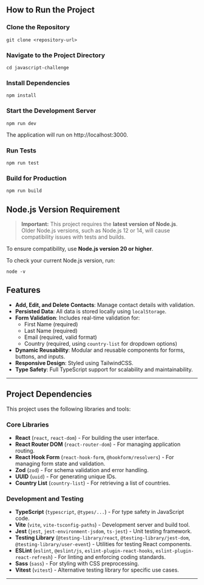 
## How to Run the Project

### Clone the Repository
``` 
git clone <repository-url>
```
### Navigate to the Project Directory

```
cd javascript-challenge
```
### Install Dependencies
```
npm install
```
### Start the Development Server
```
npm run dev
```
The application will run on http://localhost:3000.

### Run Tests
```
npm run test
```
### Build for Production

```
npm run build
```

## Node.js Version Requirement

> **Important:** This project requires the **latest version of Node.js**.  
> Older Node.js versions, such as Node.js 12 or 14, will cause compatibility issues with tests and builds.

To ensure compatibility, use **Node.js version 20 or higher**.

To check your current Node.js version, run:

```
node -v
```

## Features

- **Add, Edit, and Delete Contacts**: Manage contact details with validation.
- **Persisted Data**: All data is stored locally using `localStorage`.
- **Form Validation**: Includes real-time validation for:
  - First Name (required)
  - Last Name (required)
  - Email (required, valid format)
  - Country (required, using `country-list` for dropdown options)
- **Dynamic Reusability**: Modular and reusable components for forms, buttons, and inputs.
- **Responsive Design**: Styled using TailwindCSS.
- **Type Safety**: Full TypeScript support for scalability and maintainability.

---

## Project Dependencies

This project uses the following libraries and tools:

### Core Libraries
- **React** (`react`, `react-dom`) - For building the user interface.
- **React Router DOM** (`react-router-dom`) - For managing application routing.
- **React Hook Form** (`react-hook-form`, `@hookform/resolvers`) - For managing form state and validation.
- **Zod** (`zod`) - For schema validation and error handling.
- **UUID** (`uuid`) - For generating unique IDs.
- **Country List** (`country-list`) - For retrieving a list of countries.

### Development and Testing
- **TypeScript** (`typescript`, `@types/...`) - For type safety in JavaScript code.
- **Vite** (`vite`, `vite-tsconfig-paths`) - Development server and build tool.
- **Jest** (`jest`, `jest-environment-jsdom`, `ts-jest`) - Unit testing framework.
- **Testing Library** (`@testing-library/react`, `@testing-library/jest-dom`, `@testing-library/user-event`) - Utilities for testing React components.
- **ESLint** (`eslint`, `@eslint/js`, `eslint-plugin-react-hooks`, `eslint-plugin-react-refresh`) - For linting and enforcing coding standards.
- **Sass** (`sass`) - For styling with CSS preprocessing.
- **Vitest** (`vitest`) - Alternative testing library for specific use cases.

---

